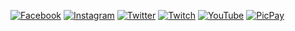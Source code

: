 [![Facebook](https://img.shields.io/badge/-Facebook-555859?style=flat-square&logo=Facebook&logoColor=white)](http://www.nuget.org/packages/TestaCache)
[![Instagram](https://img.shields.io/badge/-Instagram-555859?style=flat-square&logo=Instagram&logoColor=white)](https://www.instagram.com/acaciolima12/)
[![Twitter](https://img.shields.io/badge/-Twitter-555859?style=flat-square&logo=Twitter&logoColor=white)](https://twitter.com/limadeacacio)
[![Twitch](https://img.shields.io/badge/-Twitch-555859?style=flat-square&logo=Twitch&logoColor=white)](https://www.twitch.tv/limazia)
[![YouTube](https://img.shields.io/badge/-YouTube-555859?style=flat-square&logo=YouTube&logoColor=white)](https://www.youtube.com/channel/UC-5N5yRu4-YMCF-fYm5X6Vg)
[![PicPay](https://img.shields.io/badge/-YouTube-555859?style=flat-square&logo=Card&logoColor=white)](https://app.picpay.com/user/limazia)
